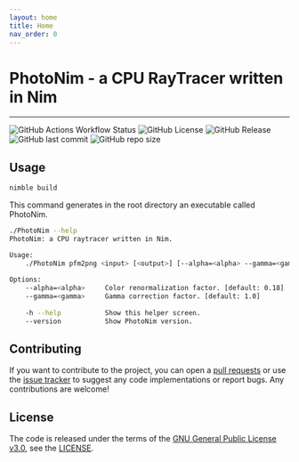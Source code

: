 ```yaml
---
layout: home
title: Home
nav_order: 0
---
```

# PhotoNim - a CPU RayTracer written in Nim
---
![GitHub Actions Workflow Status](https://img.shields.io/github/actions/workflow/status/Negrini085/PhotoNim/ci-action.yml)
![GitHub License](https://img.shields.io/github/license/Negrini085/PhotoNim)
![GitHub Release](https://img.shields.io/github/v/release/Negrini085/PhotoNim)
![GitHub last commit](https://img.shields.io/github/last-commit/Negrini085/PhotoNim)
![GitHub repo size](https://img.shields.io/github/repo-size/Negrini085/PhotoNim)

## Usage
```bash
nimble build
```
This command generates in the root directory an executable called PhotoNim. 

```bash
./PhotoNim --help
PhotoNim: a CPU raytracer written in Nim.

Usage:
    ./PhotoNim pfm2png <input> [<output>] [--alpha=<alpha> --gamma=<gamma>]
    
Options:
    --alpha=<alpha>     Color renormalization factor. [default: 0.18]
    --gamma=<gamma>     Gamma correction factor. [default: 1.0]
    
    -h --help           Show this helper screen.
    --version           Show PhotoNim version.
```

## Contributing
If you want to contribute to the project, you can open a [pull requests](https://github.com/Negrini085/PhotoNim/pulls) or use the [issue tracker](https://github.com/Negrini085/PhotoNim/issues/) to suggest any code implementations or report bugs. 
Any contributions are welcome! 

## License
The code is released under the terms of the [GNU General Public License v3.0](https://www.gnu.org/licenses/gpl-3.0.html), see the [LICENSE](https://github.com/Negrini085/PhotoNim/blob/master/LICENSE).
